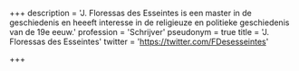 +++
description = 'J. Floressas des Esseintes is een master in de geschiedenis en heeeft interesse in de religieuze en politieke geschiedenis van de 19e eeuw.'
profession = 'Schrijver'
pseudonym = true
title = 'J. Floressas des Esseintes'
twitter = 'https://twitter.com/FDesesseintes'

+++
